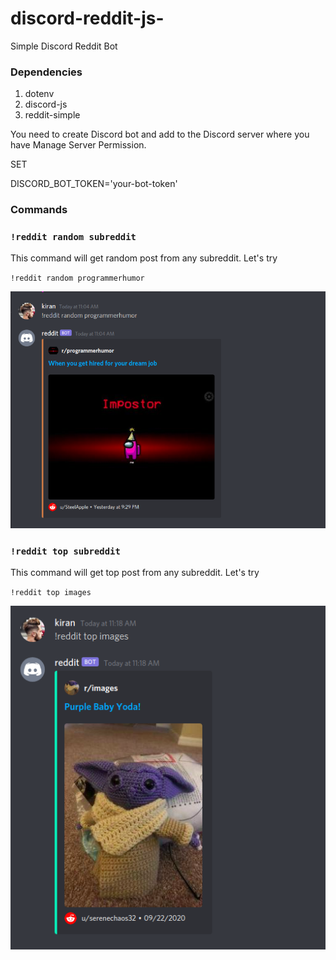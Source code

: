 # discord-reddit-js-

Simple Discord Reddit Bot

### Dependencies

1. dotenv
2. discord-js
3. reddit-simple

You need to create Discord bot and add to the Discord server where you have Manage Server Permission.

SET

DISCORD_BOT_TOKEN='your-bot-token'

### Commands

### `!reddit random subreddit`

This command will get random post from any subreddit. 
Let's try  

`!reddit random programmerhumor`

![image](/docs/images/ph.png)

### `!reddit top subreddit`

This command will get top post from any subreddit.
Let's try

`!reddit top images`

![image](/docs/images/top.png)